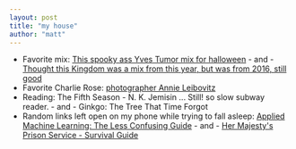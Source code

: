 ```yaml
---
layout: post
title: "my house"
author: "matt"
---
```


* Favorite mix: [This spooky ass Yves Tumor mix for halloween](https://soundcloud.com/fadermedia/fader-mix-yves-tumor) - and - [Thought this Kingdom was a mix from this year, but was from 2016, still good](https://soundcloud.com/rinsefm/rinse-fm-podcast-kingdom-15th-october-2016)
* Favorite Charlie Rose: [photographer Annie Leibovitz](https://charlierose.com/videos/31136)
* Reading: The Fifth Season - N. K. Jemisin ... Still! so slow subway reader. - and - Ginkgo: The Tree That Time Forgot
* Random links left open on my phone while trying to fall asleep: [Applied Machine Learning: The Less Confusing Guide](https://udarajay.com/applied-machine-learning-the-less-confusing-guide/) - and - [Her Majesty's Prison Service - Survival Guide](http://www.prisonism.co.uk/hmp-guide.html)